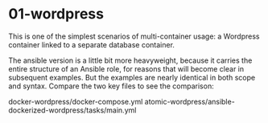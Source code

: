 # 01-wordpress

This is one of the simplest scenarios of multi-container usage: a Wordpress container linked to a separate database container. 

The ansible version is a little bit more heavyweight, because it carries the entire structure of an Ansible role, for reasons that will become clear in subsequent examples. But the examples are nearly identical in both scope and syntax. Compare the two key files to see the comparison: 

docker-wordpress/docker-compose.yml 
atomic-wordpress/ansible-dockerized-wordpress/tasks/main.yml
